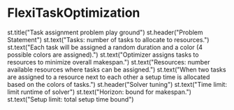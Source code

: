 # FlexiTaskOptimization
st.title("Task assignment problem play ground")
    st.header("Problem Statement")
    st.text("Tasks: number of tasks to allocate to resources.")
    st.text("Each task will be assigned a random duration and a color (4 possible colors are assigned).")
    st.text("Optimizer assigns tasks to resources to minimize overall makespan.")
    st.text("Resources: number available resources where tasks can be assigned.")
    st.text("When two tasks are assigned to a resource next to each other a setup time is allocated based on the colors of tasks.")
    st.header("Solver tuning")
    st.text("Time limit: limit runtime of solver")
    st.text("Horizon: bound for makespan.")
    st.text("Setup limit: total setup time bound")
